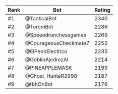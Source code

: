 Rank|Bot|Rating
---|---|---
#1|@TacticalBot|2340
#2|@ToromBot|2286
#3|@Speeedrunchessgames|2269
#4|@CourageousCheckmate7|2252
#5|@ElPeonElectrico|2235
#6|@GoblinAjedrezAI|2214
#7|@PINEAPPLEMASK|2199
#8|@Ghost_HunteR2998|2187
#9|@tbhOnBot|2176
